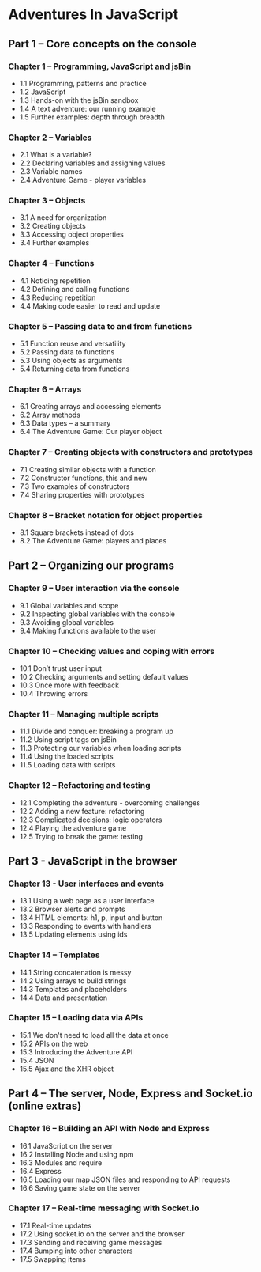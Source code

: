 # Adventures In JavaScript



## Part 1 – Core concepts on the console

### Chapter 1 – Programming, JavaScript and jsBin
* 1.1 Programming, patterns and practice  
* 1.2 JavaScript
* 1.3 Hands-on with the jsBin sandbox  
* 1.4 A text adventure: our running example
* 1.5 Further examples: depth through breadth

### Chapter 2 – Variables
* 2.1 What is a variable?
* 2.2 Declaring variables and assigning values
* 2.3 Variable names
* 2.4 Adventure Game - player variables

### Chapter 3 – Objects
* 3.1 A need for organization
* 3.2 Creating objects
* 3.3 Accessing object properties
* 3.4 Further examples

### Chapter 4 – Functions
* 4.1 Noticing repetition
* 4.2 Defining and calling functions
* 4.3 Reducing repetition
* 4.4 Making code easier to read and update

### Chapter 5 – Passing data to and from functions
* 5.1 Function reuse and versatility
* 5.2 Passing data to functions
* 5.3 Using objects as arguments
* 5.4 Returning data from functions

### Chapter 6 – Arrays
* 6.1 Creating arrays and accessing elements
* 6.2 Array methods
* 6.3 Data types – a summary
* 6.4 The Adventure Game: Our player object

### Chapter 7 – Creating objects with constructors and prototypes
* 7.1 Creating similar objects with a function
* 7.2 Constructor functions, this and new
* 7.3 Two examples of constructors
* 7.4 Sharing properties with prototypes

### Chapter 8 – Bracket notation for object properties
* 8.1 Square brackets instead of dots
* 8.2 The Adventure Game: players and places


## Part 2 – Organizing our programs

### Chapter 9 – User interaction via the console
* 9.1 Global variables and scope 
* 9.2 Inspecting global variables with the console
* 9.3 Avoiding global variables
* 9.4 Making functions available to the user

### Chapter 10 – Checking values and coping with errors
* 10.1 Don’t trust user input
* 10.2 Checking arguments and setting default values
* 10.3 Once more with feedback
* 10.4 Throwing errors 

### Chapter 11 – Managing multiple scripts
* 11.1 Divide and conquer: breaking a program up
* 11.2 Using script tags on jsBin
* 11.3 Protecting our variables when loading scripts
* 11.4 Using the loaded scripts
* 11.5 Loading data with scripts

### Chapter 12 – Refactoring and testing
* 12.1 Completing the adventure - overcoming challenges
* 12.2 Adding a new feature: refactoring
* 12.3 Complicated decisions: logic operators
* 12.4 Playing the adventure game
* 12.5 Trying to break the game: testing

## Part 3 - JavaScript in the browser

### Chapter 13 - User interfaces and events
* 13.1 Using a web page as a user interface
* 13.2 Browser alerts and prompts
* 13.4 HTML elements: h1, p, input and button
* 13.3 Responding to events with handlers
* 13.5 Updating elements using ids

### Chapter 14 – Templates
* 14.1 String concatenation is messy
* 14.2 Using arrays to build strings
* 14.3 Templates and placeholders
* 14.4 Data and presentation

### Chapter 15 – Loading data via APIs
* 15.1 We don't need to load all the data at once
* 15.2 APIs on the web
* 15.3 Introducing the Adventure API
* 15.4 JSON
* 15.5 Ajax and the XHR object


## Part 4 – The server, Node, Express and Socket.io (online extras)

### Chapter 16 – Building an API with Node and Express
* 16.1 JavaScript on the server
* 16.2 Installing Node and using npm
* 16.3 Modules and require
* 16.4 Express
* 16.5 Loading our map JSON files and responding to API requests
* 16.6 Saving game state on the server

### Chapter 17 – Real-time messaging with Socket.io
* 17.1 Real-time updates
* 17.2 Using socket.io on the server and the browser
* 17.3 Sending and receiving game messages
* 17.4 Bumping into other characters
* 17.5 Swapping items
